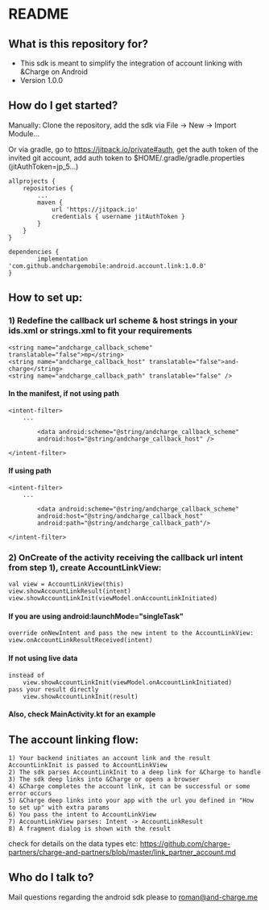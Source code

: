 # README #

## What is this repository for? ##

* This sdk is meant to simplify the integration of account linking with &Charge on Android
* Version 1.0.0

## How do I get started? ##

Manually: Clone the repository, add the sdk via File -> New -> Import Module...

Or via gradle, go to https://jitpack.io/private#auth, get the auth token of the invited git account, add auth token to $HOME/.gradle/gradle.properties (jitAuthToken=jp_5...)

	allprojects {
		repositories {
			...
			maven { 
				url 'https://jitpack.io'
				credentials { username jitAuthToken }
			}
		}
	}
    
    dependencies {
	        implementation 'com.github.andchargemobile:android.account.link:1.0.0'
	}
	


## How to set up: ##

### 1) Redefine the callback url scheme & host strings in your ids.xml or strings.xml to fit your requirements ###

    <string name="andcharge_callback_scheme" translatable="false">mp</string>
    <string name="andcharge_callback_host" translatable="false">and-charge</string>
    <string name="andcharge_callback_path" translatable="false" />
    
#### In the manifest, if not using path ####

	<intent-filter>
	    ...
	
    		<data android:scheme="@string/andcharge_callback_scheme"
			android:host="@string/andcharge_callback_host" />
	
	</intent-filter>
	
#### If using path ####

	<intent-filter>
	    ...
	
    		<data android:scheme="@string/andcharge_callback_scheme"
			android:host="@string/andcharge_callback_host"
			android:path="@string/andcharge_callback_path"/>
	
	</intent-filter>

### 2) OnCreate of the activity receiving the callback url intent from step 1), create AccountLinkView: ###

    val view = AccountLinkView(this)
    view.showAccountLinkResult(intent)
    view.showAccountLinkInit(viewModel.onAccountLinkInitiated)

#### If you are using android:launchMode="singleTask" ####
    override onNewIntent and pass the new intent to the AccountLinkView: view.onAccountLinkResultReceived(intent)

#### If not using live data ####
    instead of 
    	view.showAccountLinkInit(viewModel.onAccountLinkInitiated)
    pass your result directly
    	view.showAccountLinkInit(result)
	
#### Also, check MainActivity.kt for an example ####


## The account linking flow: ##

    1) Your backend initiates an account link and the result AccountLinkInit is passed to AccountLinkView
    2) The sdk parses AccountLinkInit to a deep link for &Charge to handle
    3) The sdk deep links into &Charge or opens a browser
    4) &Charge completes the account link, it can be successful or some error occurs
    5) &Charge deep links into your app with the url you defined in "How to set up" with extra params
    6) You pass the intent to AccountLinkView
    7) AccountLinkView parses: Intent -> AccountLinkResult
    8) A fragment dialog is shown with the result

check for details on the data types etc:
https://github.com/charge-partners/charge-and-partners/blob/master/link_partner_account.md


## Who do I talk to? ##

Mail questions regarding the android sdk please to roman@and-charge.me
